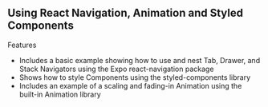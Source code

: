 ## Using React Navigation, Animation and Styled Components

Features

- Includes a basic example showing how to use and nest Tab, Drawer, and Stack Navigators using the Expo react-navigation package
- Shows how to style Components using the styled-components library
- Includes an example of a scaling and fading-in Animation using the built-in Animation library
